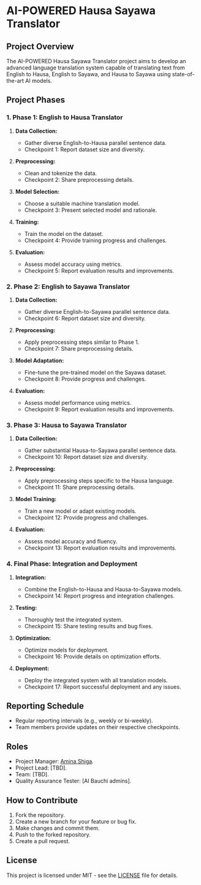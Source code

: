 # AI-POWERED Hausa Sayawa Translator

## Project Overview

The AI-POWERED Hausa Sayawa Translator project aims to develop an advanced language translation system capable of translating text from English to Hausa, English to Sayawa, and Hausa to Sayawa using state-of-the-art AI models.

## Project Phases

### 1. Phase 1: English to Hausa Translator

1. **Data Collection:**
   - Gather diverse English-to-Hausa parallel sentence data.
   - Checkpoint 1: Report dataset size and diversity.

2. **Preprocessing:**
   - Clean and tokenize the data.
   - Checkpoint 2: Share preprocessing details.

3. **Model Selection:**
   - Choose a suitable machine translation model.
   - Checkpoint 3: Present selected model and rationale.

4. **Training:**
   - Train the model on the dataset.
   - Checkpoint 4: Provide training progress and challenges.

5. **Evaluation:**
   - Assess model accuracy using metrics.
   - Checkpoint 5: Report evaluation results and improvements.

### 2. Phase 2: English to Sayawa Translator

1. **Data Collection:**
   - Gather diverse English-to-Sayawa parallel sentence data.
   - Checkpoint 6: Report dataset size and diversity.

2. **Preprocessing:**
   - Apply preprocessing steps similar to Phase 1.
   - Checkpoint 7: Share preprocessing details.

3. **Model Adaptation:**
   - Fine-tune the pre-trained model on the Sayawa dataset.
   - Checkpoint 8: Provide progress and challenges.

4. **Evaluation:**
   - Assess model performance using metrics.
   - Checkpoint 9: Report evaluation results and improvements.

### 3. Phase 3: Hausa to Sayawa Translator

1. **Data Collection:**
   - Gather substantial Hausa-to-Sayawa parallel sentence data.
   - Checkpoint 10: Report dataset size and diversity.

2. **Preprocessing:**
   - Apply preprocessing steps specific to the Hausa language.
   - Checkpoint 11: Share preprocessing details.

3. **Model Training:**
   - Train a new model or adapt existing models.
   - Checkpoint 12: Provide progress and challenges.

4. **Evaluation:**
   - Assess model accuracy and fluency.
   - Checkpoint 13: Report evaluation results and improvements.

### 4. Final Phase: Integration and Deployment

1. **Integration:**
   - Combine the English-to-Hausa and Hausa-to-Sayawa models.
   - Checkpoint 14: Report progress and integration challenges.

2. **Testing:**
   - Thoroughly test the integrated system.
   - Checkpoint 15: Share testing results and bug fixes.

3. **Optimization:**
   - Optimize models for deployment.
   - Checkpoint 16: Provide details on optimization efforts.

4. **Deployment:**
   - Deploy the integrated system with all translation models.
   - Checkpoint 17: Report successful deployment and any issues.


## Reporting Schedule

- Regular reporting intervals (e.g., weekly or bi-weekly).
- Team members provide updates on their respective checkpoints.

## Roles

- Project Manager: [Amina Shiga](https://github.com/Sheega-ameenah).
- Project Lead: [TBD].
- Team: [TBD].
- Quality Assurance Tester: [AI Bauchi admins].


## How to Contribute

1. Fork the repository.
2. Create a new branch for your feature or bug fix.
3. Make changes and commit them.
4. Push to the forked repository.
5. Create a pull request.

## License

This project is licensed under MIT - see the [LICENSE](LICENSE) file for details.
